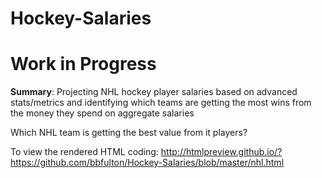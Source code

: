 # Hockey-Salaries

# Work in Progress

<b>Summary</b>:  Projecting NHL hockey player salaries based on advanced stats/metrics and identifying which teams are getting the most wins from the money they spend on aggregate salaries

Which NHL team is getting the best value from it players?

To view the rendered HTML coding:  http://htmlpreview.github.io/?https://github.com/bbfulton/Hockey-Salaries/blob/master/nhl.html
